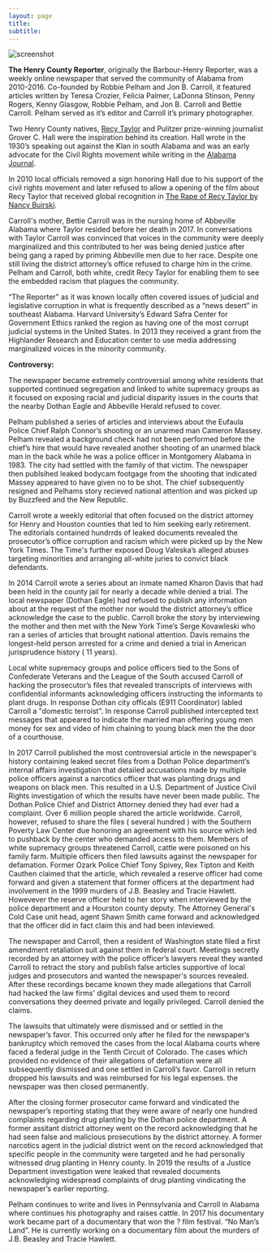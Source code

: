 ```yaml
---
layout: page
title: 
subtitle: 
---
```


<img src="https://henrycountyreporter.s3.ap-northeast-2.amazonaws.com/home-bg.jpg" alt="screenshot">

<strong>The Henry County Reporter</strong>, originally the Barbour-Henry Reporter, was a weekly online newspaper that served the community of Alabama from 2010-2016. Co-founded by Robbie Pelham and Jon B. Carroll, it featured articles written by Teresa Crozier, Felicia Palmer, LaDonna Stinson, Penny Rogers, Kenny Glasgow, Robbie Pelham, and Jon B. Carroll and Bettie Carroll. Pelham served as it’s editor and Carroll it’s primary photographer.

Two Henry County natives, <a href="https://en.wikipedia.org/wiki/Recy_Taylor"> Recy Taylor</a> and Pulitzer prize-winning journalist Grover C. Hall were the inspiration behind its creation. Hall wrote in the 1930’s speaking out against the Klan in south Alabama and was an early advocate for the Civil Rights movement while writing in the <a href="https://www.newspapers.com/title_7946/alabama_journal/">Alabama Journal</a>. 

In 2010 local officials removed a sign honoring Hall due to his support of the civil rights movement and later refused to allow a opening of the film about Recy Taylor that received global recognition in <a href="https://www.therapeofrecytaylor.com">The Rape of Recy Taylor by Nancy Buirski</a>. 

<p> Carroll's mother, Bettie Carroll was in the nursing home of Abbeville Alabama where Taylor resided before her death in 2017. In conversations with Taylor Carroll was convinced that voices in the community were deeply marginalized and this contributed to her was being denied justice after being gang a raped by priming Abbeville men due to her race. Despite one still living the district attorney’s office refused to charge him in the crime. Pelham and Carroll, both white, credit Recy Taylor for enabling them to see the embedded racism that plagues the community.
 
<p>“The Reporter” as it was known locally often covered issues of judicial and legislative corruption in what is frequently described as a “news desert” in southeast Alabama. 
Harvard University’s Edward Safra Center for Government Ethics ranked the region as having one of the most corrupt judicial systems in the United States.
In 2013 they received a grant from the Highlander Research and Education center to use media addressing marginalized voices in the minority community.
 <p>
  <strong> Controversy:</strong>
  <p>
The newspaper became extremely controversial among white residents that supported continued segregation and linked to white supremacy groups as it focused on exposing racial and judicial disparity issues in the courts that the nearby Dothan Eagle and Abbeville Herald refused to cover. 
  <p>Pelham published a series of articles and interviews about the Eufaula Police Chief Ralph Connor’s shooting or an unarmed man Cameron Massey. Pelham revealed a background check had not been performed before the chief’s hire that would have revealed another shooting of an unarmed black man in the back while he was a police officer in Montgomery Alabama in 1983. The city had settled with the family of that victim. 
The newspaper then publsihed leaked bodycam footgage from the shooting that indicated Massey appeared to have given no to be shot. The chief subsequently resigned and Pelhams story recieved national attention and was picked up by Buzzfeed and the New Republic.
   <p>
   Carroll wrote a weekly editorial that often focused on the district attorney for Henry and Houston counties that led to him seeking early retirement. The editorials contained hundrrds of leaked documents revealed the prosecutor’s office corruption and racism which were picked up by the New York Times. The Time's further exposed Doug Valeska’s alleged abuses targeting minorities and arranging all-white juries to convict black defendants. 
    <p>In 2014 Carroll wrote a series about an inmate named Kharon Davis that had been held in the county jail for nearly a decade while denied a trial. The local newspaper (Dothan Eagle) had refused to publish any information about at the request of the mother nor would the district attorney’s office acknowledge the case to the public. Carroll broke the story by interviewing the mother and then met with the New York Time’s Serge Kovawleski who ran a series of articles that brought national attention. Davis remains the longest-held person arrested for a crime and denied a trial in American jurisprudence history ( 11 years). 
     <p>Local white supremacy groups and police officers tied to the Sons of Confederate Veterans and the League of the South accused Carroll of hacking the prosecutor’s files that revealed transcripts of interviews with confidential informants acknowledging officers instructing the informants to plant drugs. In response Dothan city officals (E911 Coordinator) labled Carroll a "domestic terroist". In response Carroll published intercepted text messages that appeared to indicate the married man offering young men money for sex and video of him chaining to young black men the the door of a courthouse.
      
   <p>   
In 2017 Carroll published the most controversial article in the newspaper's history containing leaked secret files from a Dothan Police department’s internal affairs investigation that detailed accusations made by multiple police officers against a narcotics officer that was planting drugs and weapons on black men. This resulted in a U.S. Department of Justice Civil Rights investigation of which the results have never been made public. The Dothan Police Chief and District Attorney denied they had ever had a complaint. Over 6 million people shared the article worldwide. Carroll, however, refused to share the files ( several hundred ) with the Southern Poverty Law Center due honoring an agreement with his source which led to pushback by the center who demanded access to them. Members of white supremacy groups threatened Carroll, cattle were poisoned on his family farm. Multiple officers then filed lawsuits against the newspaper for defamation. Former Ozark Police Chief Tony Spivey, Rex Tipton and Keith Cauthen claimed that the article, which revealed a reserve officer had come forward and given a statement that former officers at the department had involvement in the 1999 murders of J.B. Beasley and Tracie Hawlett.
 Howevever the reserve officer held to her story when interviewed by the police department and a Hourston county deputy. The Attorney General's Cold Case unit head, agent Shawn Smith came forward and acknowledged that the officer did in fact claim this and had been inteviewed.
 
 <p>The newspaper and Carroll, then a resident of Washington state filed a first amendment retaliation suit against them in federal court. Meetings secretly recorded by an attorney with the police officer’s lawyers reveal they wanted Carroll to retract the story and publish false articles supportive of local judges and prosecutors and wanted the newspaper's sources revealed. After these recordings became known they made allegations that Carroll had hacked the law firms' digital devices and used them to record conversations they deemed private and legally privileged. Carroll denied the claims.
 <p>
The lawsuits that ultimately were dismissed and or settled in the newspaper’s favor. This occurred only after he filed for the newspaper’s bankruptcy which removed the cases from the local Alabama courts where faced a federal judge in the Tenth Circuit of Colorado. The cases which provided no evidence of their allegations of defamation were all subsequently dismissed and one settled in Carroll’s favor. Carroll in return dropped his lawsuits and was reimbursed for his legal expenses. the newspaper was then closed permanently.
  
<p>After the closing former prosecutor came forward and vindicated the newspaper’s reporting stating that they were aware of nearly one hundred complaints regarding drug planting by the Dothan police department. A former assitant district attorney went on the record acknowledging that he had seen false and malicious prosecutions by the district attorney. A former narcotics agent in the judicial district went on the record acknowledged that specific people in the community were targeted and he had personally witnessed drug planting in Henry county.
In 2019 the results of a Justice Department investigation were leaked that revealed documents acknowledging widespread complaints of drug planting vindicating the newspaper’s earlier reporting.
 <p>
Pelham continues to write and lives in Pennsylvania and Carroll in Alabama where continues his photography and raises cattle. In 2017 his documentary work became part of a documentary that won the ? film festival. “No Man’s Land”. He is currently working on a documentary film about the murders of J.B. Beasley and Tracie Hawlett.

